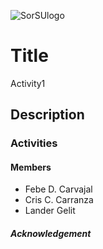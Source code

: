 ![SorSUlogo](https://github.com/febyyy1/Web-Systems-And-Technologies-Act1/assets/100798162/9e53d224-b3c8-4ef4-9e01-e0caccdcd580)
# Title
Activity1

## Description

### Activities

#### Members
- Febe D. Carvajal
- Cris C. Carranza
- Lander Gelit

##### Acknowledgement
